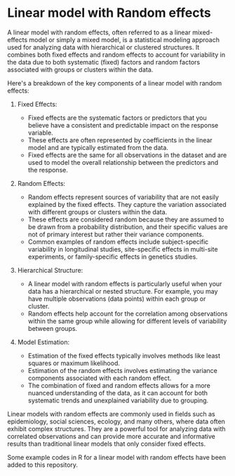 # Linear model with Random effects

A linear model with random effects, often referred to as a linear mixed-effects model or simply a mixed model, is a statistical modeling approach used for analyzing data with hierarchical or clustered structures. It combines both fixed effects and random effects to account for variability in the data due to both systematic (fixed) factors and random factors associated with groups or clusters within the data.

Here's a breakdown of the key components of a linear model with random effects:

1. Fixed Effects:
   - Fixed effects are the systematic factors or predictors that you believe have a consistent and predictable impact on the response variable.
   - These effects are often represented by coefficients in the linear model and are typically estimated from the data.
   - Fixed effects are the same for all observations in the dataset and are used to model the overall relationship between the predictors and the response.

2. Random Effects:
   - Random effects represent sources of variability that are not easily explained by the fixed effects. They capture the variation associated with different groups or clusters within the data.
   - These effects are considered random because they are assumed to be drawn from a probability distribution, and their specific values are not of primary interest but rather their variance components.
   - Common examples of random effects include subject-specific variability in longitudinal studies, site-specific effects in multi-site experiments, or family-specific effects in genetics studies.

3. Hierarchical Structure:
   - A linear model with random effects is particularly useful when your data has a hierarchical or nested structure. For example, you may have multiple observations (data points) within each group or cluster.
   - Random effects help account for the correlation among observations within the same group while allowing for different levels of variability between groups.

4. Model Estimation:
   - Estimation of the fixed effects typically involves methods like least squares or maximum likelihood.
   - Estimation of the random effects involves estimating the variance components associated with each random effect.
   - The combination of fixed and random effects allows for a more nuanced understanding of the data, as it can account for both systematic trends and unexplained variability due to grouping.

Linear models with random effects are commonly used in fields such as epidemiology, social sciences, ecology, and many others, where data often exhibit complex structures. They are a powerful tool for analyzing data with correlated observations and can provide more accurate and informative results than traditional linear models that only consider fixed effects.


Some example codes in R for a linear model with random effects have been added to this repository.
